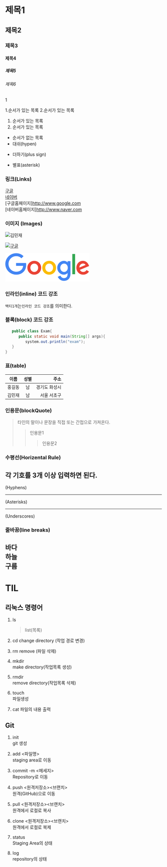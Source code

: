# 제목1

## 제목2

### 제목3

#### 제목4

##### 제목5

###### 제목6
1

1.순서가 있는 목록 2.순서가 있는 목록

1. 순서가 있는 목록
2. 순서가 있는 목록

- 순서가 없는 목록
- 대쉬(hypen)

* 더하기(plus sign)

- 별표(asterisk)

### 링크(Links)

[구글](http://www.google.com)  
[네이버](http://www.naver.com)  
[구글홈페이지]<http://www.google.com>  
[네이버홈페이지]<http://www.naver.com>

### 이미지 (Images)

![김민재](https://i.namu.wiki/i/g4kC_aa8qNTg0fyZrcxo7wgj22UVkUBpTkKOFlC_zf92aSfM64ESg1r1x1pu0gIjP3PVLtOSJEwHpl4XXzrSsw.webp)

[![구글](https://www.google.com/images/branding/googlelogo/1x/googlelogo_color_272x92dp.png)](http://www.google.com)

![가방](./asset/google.jpg)
### 인라인(inline) 코드 강조
`백티1개`는`인라인 코드 강조`를 의미한다.

### 블록(block) 코드 강조
```java
   public class Exam{
      public static void main(String[] args){
         system.out.println("exam");
   }
}
```

### 표(table)
|이름|성별|주소|
|---|:---:|---:|
|홍길동|남|경기도 화성시|
|김민재|남|서울 서초구|

### 인용문(blockQuote)
>타인의 말이나 문장을 직접 또는 간접으로 가져온다.
>> 인용문1
>>> 인용문2

### 수평선(Horizental Rule)
각 기호를 3개 이상 입력하면 된다.
---
(Hyphens)
***
(Asterisks)
____
(Underscores)

### 줄바꿈(line breaks)
바다 <br>
하늘   <!-->   
구름
----
# TIL

## 리눅스 명령어

1. ls

   > list(목록)

2. cd
   change directory (작업 경로 변경)

3. rm
   remove (파일 삭제)

4. mkdir  
   make directory(작업목록 생성)

5. rmdir  
   remove directory(작업목록 삭제)

6. touch  
   파일생성

7. cat
   파일의 내용 출력

## Git

1. init  
   git 생성
2. add <파일명>  
   staging area로 이동
3. commit -m <메세지>  
   Repository로 이동
4. push <원격저장소><브랜치>  
   원격(GitHub)으로 이동
5. pull <원격저장소><브랜치>  
   원격에서 로컬로 복사
6. clone <원격저장소><브랜치>  
   원격에서 로컬로 복제

7. status  
   Staging Area의 상태
8. log  
   repository의 상태

